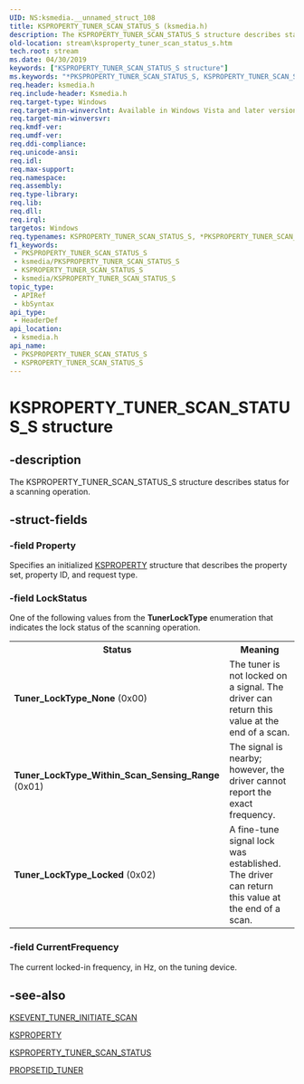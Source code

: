 ```yaml
---
UID: NS:ksmedia.__unnamed_struct_108
title: KSPROPERTY_TUNER_SCAN_STATUS_S (ksmedia.h)
description: The KSPROPERTY_TUNER_SCAN_STATUS_S structure describes status for a scanning operation.
old-location: stream\ksproperty_tuner_scan_status_s.htm
tech.root: stream
ms.date: 04/30/2019
keywords: ["KSPROPERTY_TUNER_SCAN_STATUS_S structure"]
ms.keywords: "*PKSPROPERTY_TUNER_SCAN_STATUS_S, KSPROPERTY_TUNER_SCAN_STATUS_S, KSPROPERTY_TUNER_SCAN_STATUS_S structure [Streaming Media Devices], PKSPROPERTY_TUNER_SCAN_STATUS_S, PKSPROPERTY_TUNER_SCAN_STATUS_S structure pointer [Streaming Media Devices], ksmedia/KSPROPERTY_TUNER_SCAN_STATUS_S, ksmedia/PKSPROPERTY_TUNER_SCAN_STATUS_S, stream.ksproperty_tuner_scan_status_s, vidcapstruct_70c7d301-6c91-4955-bcaa-67cad29cb15a.xml"
req.header: ksmedia.h
req.include-header: Ksmedia.h
req.target-type: Windows
req.target-min-winverclnt: Available in Windows Vista and later versions of the operating system.
req.target-min-winversvr: 
req.kmdf-ver: 
req.umdf-ver: 
req.ddi-compliance: 
req.unicode-ansi: 
req.idl: 
req.max-support: 
req.namespace: 
req.assembly: 
req.type-library: 
req.lib: 
req.dll: 
req.irql: 
targetos: Windows
req.typenames: KSPROPERTY_TUNER_SCAN_STATUS_S, *PKSPROPERTY_TUNER_SCAN_STATUS_S
f1_keywords:
 - PKSPROPERTY_TUNER_SCAN_STATUS_S
 - ksmedia/PKSPROPERTY_TUNER_SCAN_STATUS_S
 - KSPROPERTY_TUNER_SCAN_STATUS_S
 - ksmedia/KSPROPERTY_TUNER_SCAN_STATUS_S
topic_type:
 - APIRef
 - kbSyntax
api_type:
 - HeaderDef
api_location:
 - ksmedia.h
api_name:
 - PKSPROPERTY_TUNER_SCAN_STATUS_S
 - KSPROPERTY_TUNER_SCAN_STATUS_S
---
```


# KSPROPERTY_TUNER_SCAN_STATUS_S structure


## -description

The KSPROPERTY_TUNER_SCAN_STATUS_S structure describes status for a scanning operation.

## -struct-fields

### -field Property

Specifies an initialized <a href="/previous-versions/ff564262(v=vs.85)">KSPROPERTY</a> structure that describes the property set, property ID, and request type.

### -field LockStatus

One of the following values from the <b>TunerLockType</b> enumeration that indicates the lock status of the scanning operation.

<table>
<tr>
<th>Status</th>
<th>Meaning</th>
</tr>
<tr>
<td>
<b>Tuner_LockType_None</b> (0x00)

</td>
<td>
The tuner is not locked on a signal. The driver can return this value at the end of a scan.

</td>
</tr>
<tr>
<td>
<b>Tuner_LockType_Within_Scan_Sensing_Range</b> (0x01)

</td>
<td>
The signal is nearby; however, the driver cannot report the exact frequency.

</td>
</tr>
<tr>
<td>
<b>Tuner_LockType_Locked</b> (0x02)

</td>
<td>
A fine-tune signal lock was established. The driver can return this value at the end of a scan.

</td>
</tr>
</table>

### -field CurrentFrequency

The current locked-in frequency, in Hz, on the tuning device.

## -see-also

<a href="/windows-hardware/drivers/stream/ksevent-tuner-initiate-scan">KSEVENT_TUNER_INITIATE_SCAN</a>



<a href="/previous-versions/ff564262(v=vs.85)">KSPROPERTY</a>



<a href="/windows-hardware/drivers/stream/ksproperty-tuner-scan-status">KSPROPERTY_TUNER_SCAN_STATUS</a>



<a href="/windows-hardware/drivers/stream/propsetid-tuner">PROPSETID_TUNER</a>

